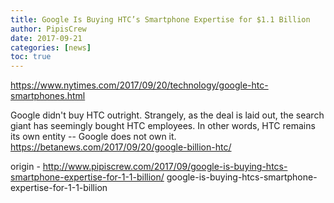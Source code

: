 ```yaml
---
title: Google Is Buying HTC’s Smartphone Expertise for $1.1 Billion
author: PipisCrew
date: 2017-09-21
categories: [news]
toc: true
---
```


https://www.nytimes.com/2017/09/20/technology/google-htc-smartphones.html

Google didn't buy HTC outright. Strangely, as the deal is laid out, the search giant has seemingly bought HTC employees. In other words, HTC remains its own entity -- Google does not own it.  
https://betanews.com/2017/09/20/google-billion-htc/

origin - http://www.pipiscrew.com/2017/09/google-is-buying-htcs-smartphone-expertise-for-1-1-billion/ google-is-buying-htcs-smartphone-expertise-for-1-1-billion